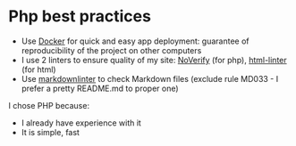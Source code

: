 # Php best practices

* Use [Docker](https://www.docker.com/) for quick and easy app deployment: guarantee of reproducibility of the project on other computers
* I use 2 linters to ensure quality of my site: [NoVerify](https://vkcom.github.io/noverify/playground/) (for php), [html-linter](https://pypi.org/project/html-linter/) (for html)
* Use [markdownlinter](https://github.com/DavidAnson/markdownlint) to check Markdown files (exclude rule MD033 - I prefer a pretty README.md to proper one)

I chose PHP because:

* I already have experience with it
* It is simple, fast
